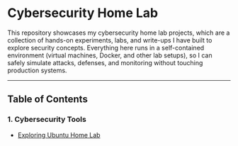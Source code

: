 # Cybersecurity Home Lab

This repository showcases my cybersecurity home lab projects, which are a collection of hands-on experiments, labs, and write-ups I have built to explore security concepts. Everything here runs in a self-contained environment (virtual machines, Docker, and other lab setups), so I can safely simulate attacks, defenses, and monitoring without touching production systems.

---

## Table of Contents

### 1. Cybersecurity Tools
- [Exploring Ubuntu Home Lab](Exploring%20Ubuntu%20Home%20Lab/Linux%20Command%20Line%20and%20Security%20Basics.md)



